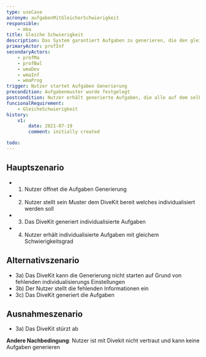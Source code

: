 ```yaml
---
type: useCase
acronym: aufgabenMitGleicherSchwierigkeit
responsible: 
    - mba
title: Gleiche Schwierigkeit
description: Das System garantiert Aufgaben zu generieren, die den gleichen Schwierigkeitsgrad haben
primaryActor: profInf
secondaryActors:
    - profMa
    - profBwl
    - wmaDev
    - wmaInf
    - wmaProg
trigger: Nutzer startet Aufgaben Generierung
precondition: Aufgabenmuster wurde festgelegt
postcondition: Nutzer erhält generierte Aufgaben, die alle auf dem selben Schwierigkeitsgrad basieren
funcionalRequirement: 
    - GleicheSchwierigkeit
history:
    v1:
        date: 2021-07-19
        comment: initially created

todo: 
---
```



## Hauptszenario

* 1) Nutzer öffnet die Aufgaben Generierung 
* 2) Nutzer stellt sein Muster dem DiveKit bereit welches individualisiert werden soll
* 3) Das DiveKit generiert individualisierte Aufgaben
* 4) Nutzer erhält individualisierte Aufgaben mit gleichem Schwierigkeitsgrad

## Alternativszenario

* 3a) Das DiveKit kann die Generierung nicht starten auf Grund von fehlenden individualisierungs Einstellungen
* 3b) Der Nutzer stellt die fehlenden Informationen ein
* 3c) Das DiveKit generiert die Aufgaben

## Ausnahmeszenario 

* 3a) Das DiveKit stürzt ab

**Andere Nachbedingung**: Nutzer ist mit Divekit nicht vertraut und kann keine Aufgaben generieren




